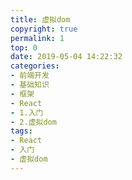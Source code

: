 ```yaml
---
title: 虚拟dom
copyright: true
permalink: 1
top: 0
date: 2019-05-04 14:22:32
categories:
- 前端开发
- 基础知识
- 框架
- React
- 1.入门
- 2.虚拟dom
tags:
- React
- 入门
- 虚拟dom
---
```

